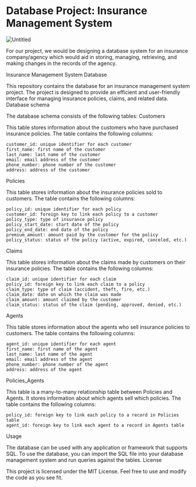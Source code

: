 # Database Project: Insurance Management System

![Untitled](https://user-images.githubusercontent.com/102630199/226198235-d3042165-60e9-420e-bbbc-418151f95465.jpg)

For our project, we would be designing a database system for an insurance company/agency which would aid in storing, managing, retrieving, and making changes in the records of the agency.

Insurance Management System Database

This repository contains the database for an insurance management system project. The project is designed to provide an efficient and user-friendly interface for managing insurance policies, claims, and related data.
Database schema

The database schema consists of the following tables:
Customers

This table stores information about the customers who have purchased insurance policies. The table contains the following columns:

    customer_id: unique identifier for each customer
    first_name: first name of the customer
    last_name: last name of the customer
    email: email address of the customer
    phone_number: phone number of the customer
    address: address of the customer

Policies

This table stores information about the insurance policies sold to customers. The table contains the following columns:

    policy_id: unique identifier for each policy
    customer_id: foreign key to link each policy to a customer
    policy_type: type of insurance policy
    policy_start_date: start date of the policy
    policy_end_date: end date of the policy
    premium_amount: amount paid by the customer for the policy
    policy_status: status of the policy (active, expired, canceled, etc.)

Claims

This table stores information about the claims made by customers on their insurance policies. The table contains the following columns:

    claim_id: unique identifier for each claim
    policy_id: foreign key to link each claim to a policy
    claim_type: type of claim (accident, theft, fire, etc.)
    claim_date: date on which the claim was made
    claim_amount: amount claimed by the customer
    claim_status: status of the claim (pending, approved, denied, etc.)

Agents

This table stores information about the agents who sell insurance policies to customers. The table contains the following columns:

    agent_id: unique identifier for each agent
    first_name: first name of the agent
    last_name: last name of the agent
    email: email address of the agent
    phone_number: phone number of the agent
    address: address of the agent

Policies_Agents

This table is a many-to-many relationship table between Policies and Agents. It stores information about which agents sell which policies. The table contains the following columns:

    policy_id: foreign key to link each policy to a record in Policies table
    agent_id: foreign key to link each agent to a record in Agents table

Usage

The database can be used with any application or framework that supports SQL. To use the database, you can import the SQL file into your database management system and run queries against the tables.
License

This project is licensed under the MIT License. Feel free to use and modify the code as you see fit.
